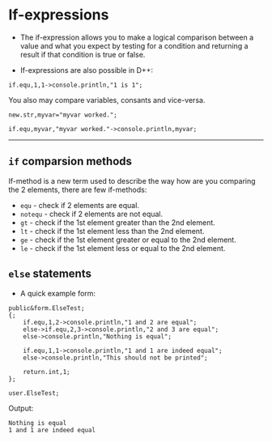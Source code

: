 # If-expressions
- The if-expression allows you to make a logical comparison between a value and what you expect by testing for a condition and returning a result if that condition is true or false.

- If-expressions are also possible in D++:

```pawn
if.equ,1,1->console.println,"1 is 1";
```

You also may compare variables, consants and vice-versa.

```pawn
new.str,myvar="myvar worked.";

if.equ,myvar,"myvar worked."->console.println,myvar;
```

---------------------------------------------------------------------------------------------------------

## `if` comparsion methods

If-method is a new term used to describe the way how are you comparing the 2 elements, there are few if-methods:

- `equ` - check if 2 elements are equal.
- `notequ` - check if 2 elements are not equal.
- `gt` - check if the 1st element greater than the 2nd element.
- `lt` - check if the 1st element less than the 2nd element.
- `ge` - check if the 1st element greater or equal to the 2nd element.
- `le` - check if the 1st element less or equal to the 2nd element.

## `else` statements

- A quick example form:

```pawn
public&form.ElseTest;
{;
	if.equ,1,2->console.println,"1 and 2 are equal";
	else->if.equ,2,3->console.println,"2 and 3 are equal";
	else->console.println,"Nothing is equal";

	if.equ,1,1->console.println,"1 and 1 are indeed equal";
	else->console.println,"This should not be printed";
	
	return.int,1;
};

user.ElseTest;
```

Output:

```
Nothing is equal
1 and 1 are indeed equal
```